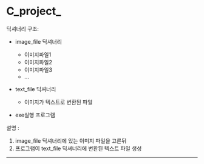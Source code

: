 # C_project_

딕셔너리 구조:
  - image_file 딕셔너리
    - 이미지파일1
    - 이미지파일2
    - 이미지파일3
    - ...
    
  - text_file 딕셔너리
    - 이미지가 텍스트로 변환된 파일
  - exe실행 프로그램
  
설명 : 
  1. image_file 딕셔너리에 있는 이미지 파일을 고른뒤 
  2. 프로그램이 text_file 딕셔너리에 변환된 텍스트 파일 생성

------
